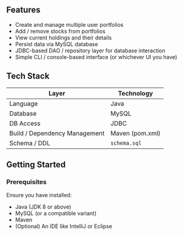 ## Features

- Create and manage multiple user portfolios
- Add / remove stocks from portfolios
- View current holdings and their details
- Persist data via MySQL database
- JDBC-based DAO / repository layer for database interaction
- Simple CLI / console-based interface (or whichever UI you have)

## Tech Stack

| Layer | Technology |
|-------|------------|
| Language | Java |
| Database | MySQL |
| DB Access | JDBC |
| Build / Dependency Management | Maven (pom.xml) |
| Schema / DDL | `schema.sql` |

## Getting Started

### Prerequisites

Ensure you have installed:

- Java (JDK 8 or above)
- MySQL (or a compatible variant)
- Maven
- (Optional) An IDE like IntelliJ or Eclipse